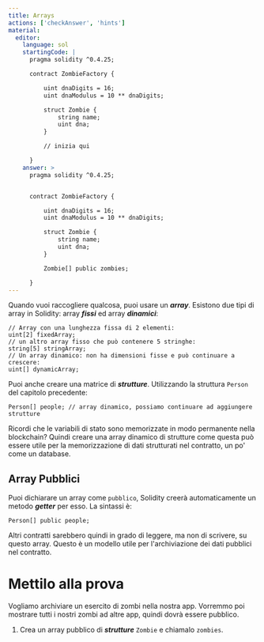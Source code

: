 ```yaml
---
title: Arrays
actions: ['checkAnswer', 'hints']
material:
  editor:
    language: sol
    startingCode: |
      pragma solidity ^0.4.25;

      contract ZombieFactory {

          uint dnaDigits = 16;
          uint dnaModulus = 10 ** dnaDigits;

          struct Zombie {
              string name;
              uint dna;
          }

          // inizia qui

      }
    answer: >
      pragma solidity ^0.4.25;


      contract ZombieFactory {

          uint dnaDigits = 16;
          uint dnaModulus = 10 ** dnaDigits;

          struct Zombie {
              string name;
              uint dna;
          }

          Zombie[] public zombies;

      }
---
```


Quando vuoi raccogliere qualcosa, puoi usare un **_array_**. Esistono due tipi di array in Solidity: array **_fissi_** ed array **_dinamici_**:

```
// Array con una lunghezza fissa di 2 elementi:
uint[2] fixedArray;
// un altro array fisso che può contenere 5 stringhe:
string[5] stringArray;
// Un array dinamico: non ha dimensioni fisse e può continuare a crescere:
uint[] dynamicArray;
```

Puoi anche creare una matrice di **_strutture_**. Utilizzando la struttura `Person` del capitolo precedente:
```
Person[] people; // array dinamico, possiamo continuare ad aggiungere strutture
```

Ricordi che le variabili di stato sono memorizzate in modo permanente nella blockchain? Quindi creare una array dinamico di strutture come questa può essere utile per la memorizzazione di dati strutturati nel contratto, un po' come un database.

## Array Pubblici

Puoi dichiarare un array come `pubblico`, Solidity creerà automaticamente un metodo **_getter_** per esso. La sintassi è:

```
Person[] public people;
```

Altri contratti sarebbero quindi in grado di leggere, ma non di scrivere, su questo array. Questo è un modello utile per l'archiviazione dei dati pubblici nel contratto.

# Mettilo alla prova

Vogliamo archiviare un esercito di zombi nella nostra app. Vorremmo poi mostrare tutti i nostri zombi ad altre app, quindi dovrà essere pubblico.

1. Crea un array pubblico di **_strutture_** `Zombie`  e chiamalo `zombies`.